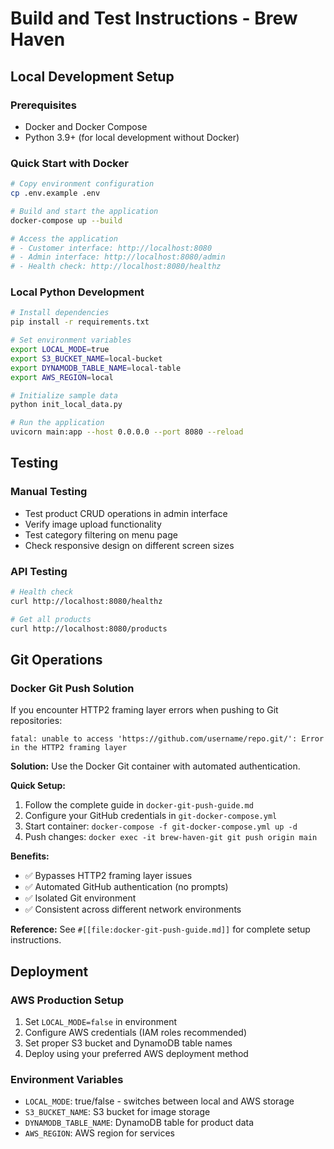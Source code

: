 # Build and Test Instructions - Brew Haven

## Local Development Setup

### Prerequisites
- Docker and Docker Compose
- Python 3.9+ (for local development without Docker)

### Quick Start with Docker
```bash
# Copy environment configuration
cp .env.example .env

# Build and start the application
docker-compose up --build

# Access the application
# - Customer interface: http://localhost:8080
# - Admin interface: http://localhost:8080/admin
# - Health check: http://localhost:8080/healthz
```

### Local Python Development
```bash
# Install dependencies
pip install -r requirements.txt

# Set environment variables
export LOCAL_MODE=true
export S3_BUCKET_NAME=local-bucket
export DYNAMODB_TABLE_NAME=local-table
export AWS_REGION=local

# Initialize sample data
python init_local_data.py

# Run the application
uvicorn main:app --host 0.0.0.0 --port 8080 --reload
```

## Testing

### Manual Testing
- Test product CRUD operations in admin interface
- Verify image upload functionality
- Test category filtering on menu page
- Check responsive design on different screen sizes

### API Testing
```bash
# Health check
curl http://localhost:8080/healthz

# Get all products
curl http://localhost:8080/products
```

## Git Operations

### Docker Git Push Solution
If you encounter HTTP2 framing layer errors when pushing to Git repositories:
```
fatal: unable to access 'https://github.com/username/repo.git/': Error in the HTTP2 framing layer
```

**Solution:** Use the Docker Git container with automated authentication.

**Quick Setup:**
1. Follow the complete guide in `docker-git-push-guide.md`
2. Configure your GitHub credentials in `git-docker-compose.yml`
3. Start container: `docker-compose -f git-docker-compose.yml up -d`
4. Push changes: `docker exec -it brew-haven-git git push origin main`

**Benefits:**
- ✅ Bypasses HTTP2 framing layer issues
- ✅ Automated GitHub authentication (no prompts)
- ✅ Isolated Git environment
- ✅ Consistent across different network environments

**Reference:** See `#[[file:docker-git-push-guide.md]]` for complete setup instructions.

## Deployment

### AWS Production Setup
1. Set `LOCAL_MODE=false` in environment
2. Configure AWS credentials (IAM roles recommended)
3. Set proper S3 bucket and DynamoDB table names
4. Deploy using your preferred AWS deployment method

### Environment Variables
- `LOCAL_MODE`: true/false - switches between local and AWS storage
- `S3_BUCKET_NAME`: S3 bucket for image storage
- `DYNAMODB_TABLE_NAME`: DynamoDB table for product data
- `AWS_REGION`: AWS region for services